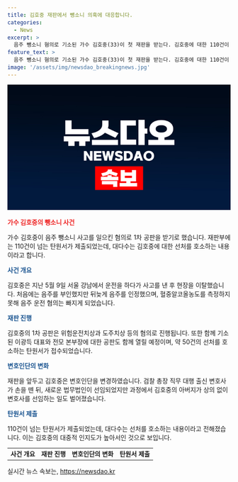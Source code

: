 ```yaml
---
title: 김호중 재판에서 뺑소니 의혹에 대응합니다.
categories:
  - News
excerpt: >
  음주 뺑소니 혐의로 기소된 가수 김호중(33)이 첫 재판을 받는다. 김호중에 대한 110건이 넘는 탄원서가 제출됐으며, 대다수는 그에 대한 선처를 호소하는 내용이라고 전해졌다. 김호중은 재판을 앞두고 변호인단을 변경했으며, 사고 당시 음주운전은 부인했지만 뒤늦게 이를 인정했다. 혐의로 기소된 가수와 함께 생각엔터테인먼트 대표와 본부장에 대한 공판도 함께 열린다.
feature_text: >
  음주 뺑소니 혐의로 기소된 가수 김호중(33)이 첫 재판을 받는다. 김호중에 대한 110건이 넘는 탄원서가 제출됐으며, 대다수는 그에 대한 선처를 호소하는 내용이라고 전해졌다. 김호중은 재판을 앞두고 변호인단을 변경했으며, 사고 당시 음주운전은 부인했지만 뒤늦게 이를 인정했다. 혐의로 기소된 가수와 함께 생각엔터테인먼트 대표와 본부장에 대한 공판도 함께 열린다.
image: '/assets/img/newsdao_breakingnews.jpg'
---
```


<p><img src="/assets/img/newsdao_breakingnews.jpg" alt="flaretime 속보" /></p>

<p><b><span style="color: #ee2323;">가수 김호중의 뺑소니 사건</span></b></p>

<p data-ke-size="size16">가수 김호중이 음주 뺑소니 사고를 일으킨 혐의로 1차 공판을 받기로 했습니다. 재판부에는 110건이 넘는 탄원서가 제출되었는데, 대다수는 김호중에 대한 선처를 호소하는 내용이라고 합니다. </p>

<p><b><span style="color: #1a5490;">사건 개요</span></b></p>

<p data-ke-size="size16">김호중은 지난 5월 9일 서울 강남에서 운전을 하다가 사고를 낸 후 현장을 이탈했습니다. 처음에는 음주를 부인했지만 뒤늦게 음주를 인정했으며, 혈중알코올농도를 측정하지 못해 음주 운전 혐의는 빠지게 되었습니다.</p>

<p><b><span style="color: #1a5490;">재판 진행</span></b></p>

<p data-ke-size="size16">김호중의 1차 공판은 위험운전치상과 도주치상 등의 혐의로 진행됩니다. 또한 함께 기소된 이광득 대표와 전모 본부장에 대한 공판도 함께 열릴 예정이며, 약 50건의 선처를 호소하는 탄원서가 접수되었습니다.</p>

<p><b><span style="color: #1a5490;">변호인단의 변화</span></b></p>

<p data-ke-size="size16">재판을 앞두고 김호중은 변호인단을 변경하였습니다. 검찰 총장 직무 대행 출신 변호사가 손을 뗀 뒤, 새로운 법무법인이 선임되었지만 과정에서 김호중의 아버지가 상의 없이 변호사를 선임하는 일도 벌어졌습니다.</p>

<p><b><span style="color: #1a5490;">탄원서 제출</span></b></p>

<p data-ke-size="size16">110건이 넘는 탄원서가 제출되었는데, 대다수는 선처를 호소하는 내용이라고 전해졌습니다. 이는 김호중의 대중적 인지도가 높아서인 것으로 보입니다.</p>

<table>
    <tbody>
        <tr>
            <td style="text-align: center; height: 17px;"><b>사건 개요</b></td>
            <td style="text-align: center; height: 17px;"><b>재판 진행</b></td>
            <td style="text-align: center; height: 17px;"><b>변호인단의 변화</b></td>
            <td style="text-align: center; height: 17px;"><b>탄원서 제출</b></td>
        </tr>
    </tbody>
</table>
실시간 뉴스 속보는, <a href="https://newsdao.kr" rel="dofollow">https://newsdao.kr</a>


